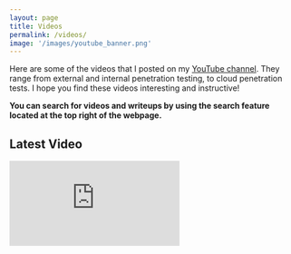 ```yaml
---
layout: page
title: Videos 
permalink: /videos/
image: '/images/youtube_banner.png'
---
```


Here are some of the videos that I posted on my <a href="https://www.youtube.com/channel/UCSumP9z5Rzquqih-jpusTOQ">YouTube channel</a>. They range from external and internal penetration testing, to cloud penetration tests. I hope you find these videos interesting and instructive! 

**You can search for videos and writeups by using the search feature located at the top right of the webpage.**

## Latest Video
<iframe src="https://www.youtube.com/embed/RsFT5p6QXgk" frameborder="0" allowfullscreen></iframe>

